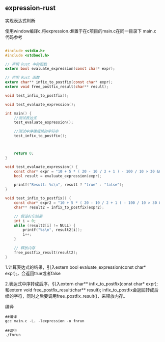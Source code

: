 ## expression-rust

实现表达式判断


使用window编译c,将expression.dll置于在c项目的main.c在同一目录下
main.c代码参考
```c

#include <stdio.h>
#include <stdbool.h>

// 声明 Rust 中的函数
extern bool evaluate_expression(const char* expr);

// 声明 Rust 函数
extern char** infix_to_postfix(const char* expr);
extern void free_postfix_result(char** result);

void test_infix_to_postfix();

void test_evaluate_expression();

int main() {
    //测试表达式
    test_evaluate_expression();

    //测试中序赚后续的字符串
    test_infix_to_postfix();



    return 0;
}

void test_evaluate_expression() {
    const char* expr = "10 + 5 * ( 20 - 10 / 2 + 1 ) - 100 / 10 > 30 && 30 < 100 || 20 * 3 > 100 || 1 != 100";  // 示例表达式
    bool result = evaluate_expression(expr);

    printf("Result: %s\n", result ? "true" : "false");
}

void test_infix_to_postfix() {
    const char* expr2 = "10 + 5 * ( 20 - 10 / 2 + 1 ) - 100 / 10 > 30 && 30 < 100 || 20 * 3 > 100 || 1 != 100";
    char** result2 = infix_to_postfix(expr2);

    // 假设打印结果
    int i = 0;
    while (result2[i] != NULL) {
        printf("%s\n", result2[i]);
        i++;
    }

    // 释放内存
    free_postfix_result(result2);
}


```

1.计算表达式的结果，引入extern bool evaluate_expression(const char* expr);，会返回true或者false

2.表达式中序转成后序，引入extern char** infix_to_postfix(const char* expr);和extern void free_postfix_result(char** result);
infix_to_postfix会返回转成后续的字符，同时之后要调用free_postfix_result()，来释放内存。

编译
```shell
##编译
gcc main.c -L. -lexpression -o fnrun

##运行
./fnrun
```